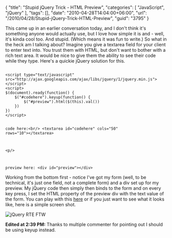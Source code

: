 {
	"title": "Stupid jQuery Trick - HTML Preview",
	"categories": [
		"JavaScript",
		"jQuery"
	],
	"tags": [],
	"date": "2010-04-28T14:04:00+06:00",
	"url": "/2010/04/28/Stupid-jQuery-Trick-HTML-Preview",
	"guid": "3795"
}

This came up in an earlier conversation today, and I don't think it's something anyone would actually use, but I love how simple it is and - well, it's kinda cool too. And stupid. (Which means it was fun to write.) So what in the heck am I talking about? Imagine you give a textarea field for your client to enter text into. You trust them with HTML, but don't want to bother with a rich text area. It would be nice to give them the ability to see their code while they type. Here's a quickie jQuery solution for this.
<!--more-->
<p>
<code>
&lt;script type="text/javascript" src="http://ajax.googleapis.com/ajax/libs/jquery/1/jquery.min.js"&gt;&lt;/script&gt;
&lt;script&gt;
$(document).ready(function() {
	$("#codehere").keyup(function() {
		$("#preview").html($(this).val())
	})
})
&lt;/script&gt;

code here:&lt;br/&gt;
&lt;textarea id="codehere" cols="50" rows="10"&gt;&lt;/textarea&gt;

&lt;p/&gt;

preview here:
&lt;div id="preview"&gt;&lt;/div&gt;
</code>

<p>

Working from the bottom first - notice I've got my form (well, to be technical, it's just one field, not a complete form) and a div set up for my preview. My jQuery code then simply then binds to the form and on every key press, I set the HTML property of the preview div with the text value of the form. You can play with this <a href="http://www.raymondcamden.com/demos/apr282010/test3.cfm">here</a> or if you just want to see what it looks like, here is a simple screen shot.

<p>

<img src="https://static.raymondcamden.com/images/cfjedi/Screen shot 2010-04-28 at 12.51.16 PM.png" title="jQuery RTE FTW"/>

<p>

<b>Edited at 2:39 PM:</b> Thanks to multiple commenter for pointing out I should be using keyup instead.